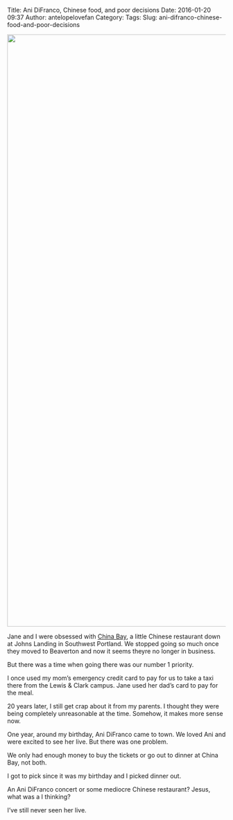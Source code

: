 Title: Ani DiFranco, Chinese food, and poor decisions
Date: 2016-01-20 09:37
Author: antelopelovefan
Category: 
Tags: 
Slug: ani-difranco-chinese-food-and-poor-decisions

<img src="https://cdn-images-1.medium.com/max/2000/1*_RXFknn-IlmpMVl7NhVRAQ.jpeg" width="2048" height="1367" />

Jane and I were obsessed with [China Bay](http://www.yelp.com/biz/china-bay-restaurant-and-lounge-beaverton), a little Chinese restaurant down at Johns Landing in Southwest Portland. We stopped going so much once they moved to Beaverton and now it seems theyre no longer in business.

But there was a time when going there was our number 1 priority.

I once used my mom’s emergency credit card to pay for us to take a taxi there from the Lewis & Clark campus. Jane used her dad’s card to pay for the meal.

20 years later, I still get crap about it from my parents. I thought they were being completely unreasonable at the time. Somehow, it makes more sense now.

One year, around my birthday, Ani DiFranco came to town. We loved Ani and were excited to see her live. But there was one problem.

We only had enough money to buy the tickets or go out to dinner at China Bay, not both.

I got to pick since it was my birthday and I picked dinner out.

An Ani DiFranco concert or some mediocre Chinese restaurant? Jesus, what was a I thinking?

I’ve still never seen her live.

